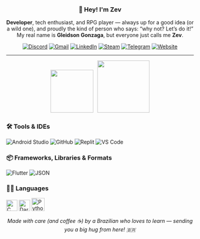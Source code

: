 <h3 align="center">👋 Hey! I'm Zev</h3>
<p align="center">
  <b>Developer</b>, tech enthusiast, and RPG player — always up for a good idea (or a wild one), and proudly the kind of person who says: “why not? Let’s do it!”<br>
  My real name is <b>Gleidson Gonzaga</b>, but everyone just calls me <b>Zev</b>.
</p>

<p align="center">
  <a href="https://discordapp.com/users/856127270262931497"><img src="https://img.shields.io/badge/Discord-5865F2?style=flat&logo=discord&logoColor=white" alt="Discord" /></a>
  <a href="mailto:gleidsongonzagasilva@gmail.com"><img src="https://img.shields.io/badge/Gmail-D14836?style=flat&logo=gmail&logoColor=white" alt="Gmail" /></a>
  <a href="https://www.linkedin.com/in/gleidson-gonzaga-706460300"><img src="https://img.shields.io/badge/LinkedIn-0077B5?style=flat&logo=linkedin&logoColor=white" alt="LinkedIn" /></a>
  <a href="https://steamcommunity.com/id/Zev_lonewolf/"><img src="https://img.shields.io/badge/steam-%23000000.svg?style=flat&logo=steam&logoColor=white" alt="Steam" /></a>
  <a href="https://t.me/ZevLonewolf"><img src="https://img.shields.io/badge/Telegram-2CA5E0?style=flat&logo=telegram&logoColor=white" alt="Telegram" /></a>
  <a href="#"><img src="https://img.shields.io/badge/Website-000?style=flat&logo=firefox&logoColor=white" alt="Website" /></a>
</p>

---

<p align="center">
  <img src="https://github-readme-stats.vercel.app/api?username=Zev-Lonewolf&theme=react&show_icons=true&hide_border=true&count_private=true&hide_title=true" height="115" />
  &nbsp;
  <img src="https://github-readme-stats.vercel.app/api/top-langs/?username=Zev-Lonewolf&layout=compact&theme=react&hide_border=true&langs_count=6" height="140" />
</p>

### 🛠️ Tools & IDEs 
![Android Studio](https://img.shields.io/badge/-Android_Studio-3DDC84?style=flat&logo=android-studio&logoColor=white)
![GitHub](https://img.shields.io/badge/-GitHub-181717?style=flat&logo=github&logoColor=white)
![Replit](https://img.shields.io/badge/-Replit-FF3C41?style=flat&logo=replit&logoColor=white)
![VS Code](https://img.shields.io/badge/-VS_Code-007ACC?style=flat&logo=visual-studio-code&logoColor=white)

### 📦 Frameworks, Libraries & Formats  
![Flutter](https://img.shields.io/badge/-Flutter-02569B?style=flat&logo=flutter&logoColor=white)
![JSON](https://img.shields.io/badge/-JSON-000000?style=flat&logo=json&logoColor=white)

### 👨‍💻 Languages  
<img src="https://cdn.jsdelivr.net/gh/devicons/devicon/icons/c/c-original.svg" height="30" alt="C" /></a> 
<img src="https://cdn.jsdelivr.net/gh/devicons/devicon/icons/dart/dart-original.svg" height="30" alt="Dart" /></a>
<img src="https://cdn.jsdelivr.net/gh/devicons/devicon/icons/python/python-original.svg" height="35" alt="Python" /></a>

<p align="center">
  <em>Made with care (and coffee ☕) by a Brazilian who loves to learn — sending you a big hug from here! 🇧🇷</em>
</p>
